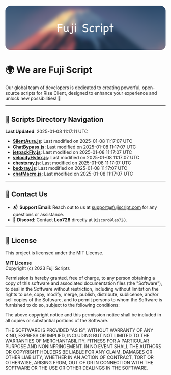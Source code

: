 ![Banner](.github/b.webp)

# 🌍 **We are Fuji Script**

Our global team of developers is dedicated to creating powerful, open-source scripts for Rise Client, designed to enhance your experience and unlock new possibilities! 🌟

---
<!-- SCRIPTS_NAVIGATION_START -->
## 📂 **Scripts Directory Navigation**

**Last Updated**: 2025-01-08 11:17:11 UTC

- **[SilentAura.js](scripts/SilentAura.js)**: Last modified on 2025-01-08 11:17:07 UTC
- **[ChatBypass.js](scripts/ChatBypass.js)**: Last modified on 2025-01-08 11:17:07 UTC
- **[jetpackFly.js](scripts/jetpackFly.js)**: Last modified on 2025-01-08 11:17:07 UTC
- **[velocityHylex.js](scripts/velocityHylex.js)**: Last modified on 2025-01-08 11:17:07 UTC
- **[chestxray.js](scripts/chestxray.js)**: Last modified on 2025-01-08 11:17:07 UTC
- **[bedxray.js](scripts/bedxray.js)**: Last modified on 2025-01-08 11:17:07 UTC
- **[chatMacro.js](scripts/chatMacro.js)**: Last modified on 2025-01-08 11:17:07 UTC

<!-- SCRIPTS_NAVIGATION_END -->

---

## 💬 **Contact Us**  
- 📬 **Support Email**: Reach out to us at [support@fujiscript.com](mailto:support@fujiscript.com) for any questions or assistance.  
- 💬 **Discord**: Contact **Leo728** directly at `Discord@leo728`.

---

## 📜 **License**

This project is licensed under the MIT License.  

**MIT License**  
Copyright (c) 2023 Fuji Scripts  

Permission is hereby granted, free of charge, to any person obtaining a copy of this software and associated documentation files (the "Software"), to deal in the Software without restriction, including without limitation the rights to use, copy, modify, merge, publish, distribute, sublicense, and/or sell copies of the Software, and to permit persons to whom the Software is furnished to do so, subject to the following conditions:  

The above copyright notice and this permission notice shall be included in all copies or substantial portions of the Software.  

THE SOFTWARE IS PROVIDED "AS IS", WITHOUT WARRANTY OF ANY KIND, EXPRESS OR IMPLIED, INCLUDING BUT NOT LIMITED TO THE WARRANTIES OF MERCHANTABILITY, FITNESS FOR A PARTICULAR PURPOSE AND NONINFRINGEMENT. IN NO EVENT SHALL THE AUTHORS OR COPYRIGHT HOLDERS BE LIABLE FOR ANY CLAIM, DAMAGES OR OTHER LIABILITY, WHETHER IN AN ACTION OF CONTRACT, TORT OR OTHERWISE, ARISING FROM, OUT OF OR IN CONNECTION WITH THE SOFTWARE OR THE USE OR OTHER DEALINGS IN THE SOFTWARE.  
